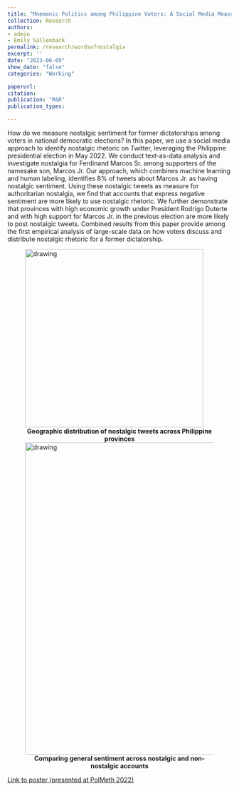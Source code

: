 ```yaml
---
title: "Mnemonic Politics among Philippine Voters: A Social Media Measurement Approach"
collection: Research
authors: 
- admin
- Emily Sallenback
permalink: /research/wordsofnostalgia
excerpt: ''
date: "2023-06-09"
show_date: "false"
categories: "Working"

paperurl: 
citation:
publication: "R&R"
publication_types: 

---
```


How do we measure nostalgic sentiment for former dictatorships among voters in national democratic elections? In this paper, we use a social media approach to identify nostalgic rhetoric on Twitter, leveraging the Philippine presidential election in May 2022. We conduct text-as-data analysis and investigate nostalgia for Ferdinand Marcos Sr. among supporters of the namesake son, Marcos Jr. Our approach, which combines machine learning and human labeling, identifies 8\% of tweets about Marcos Jr. as having nostalgic sentiment. Using these nostalgic tweets as measure for authoritarian nostalgia, we find that accounts that express negative sentiment are more likely to use nostalgic rhetoric. We further demonstrate that provinces with high economic growth under President Rodrigo Duterte and with high support for Marcos Jr. in the previous election are more likely to post nostalgic tweets. Combined results from this paper provide among the first empirical analysis of large-scale data on how voters discuss and distribute nostalgic rhetoric for a former dictatorship. 
<figure>
<img src="/dataviz/nost_ph_map_pc.png" alt="drawing" width="400"/>
<figcaption align = "center"><b>Geographic distribution of nostalgic tweets across Philippine provinces</b></figcaption>
  <img src="/dataviz/sentiment_bar2.png" alt="drawing" width="700"/>
<figcaption align = "center"><b>Comparing general sentiment across nostalgic and non-nostalgic accounts</b></figcaption>
</figure>

[Link to poster (presented at PolMeth 2022)](http://www.sanghoonkim.org/files/polmeth_poster.pdf)
